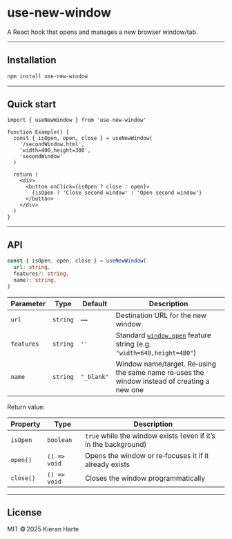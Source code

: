 # use-new-window

A React hook that opens and manages a new browser window/tab.

---

## Installation

```sh
npm install use-new-window
```

---

## Quick start

```tsx
import { useNewWindow } from 'use-new-window'

function Example() {
  const { isOpen, open, close } = useNewWindow(
    '/secondWindow.html',
    'width=400,height=300',
    'secondWindow'
  )

  return (
    <div>
      <button onClick={isOpen ? close : open}>
        {isOpen ? 'Close second window' : 'Open second window'}
      </button>
    </div>
  )
}
```

---

## API

```ts
const { isOpen, open, close } = useNewWindow(
  url: string,
  features?: string,
  name?: string,
)
```

| Parameter  | Type     | Default    | Description                                                                                                                           |
| ---------- | -------- | ---------- | ------------------------------------------------------------------------------------------------------------------------------------- |
| `url`      | `string` | —          | Destination URL for the new window                                                                                                    |
| `features` | `string` | `''`       | Standard [`window.open`](https://developer.mozilla.org/en-US/docs/Web/API/Window/open) feature string (e.g. `"width=640,height=480"`) |
| `name`     | `string` | `"_blank"` | Window name/target. Re‑using the same name re‑uses the window instead of creating a new one                                           |

Return value:

| Property  | Type         | Description                                                     |
| --------- | ------------ | --------------------------------------------------------------- |
| `isOpen`  | `boolean`    | `true` while the window exists (even if it’s in the background) |
| `open()`  | `() => void` | Opens the window or re‑focuses it if it already exists          |
| `close()` | `() => void` | Closes the window programmatically                              |

---

## License

MIT © 2025 Kieran Harte
